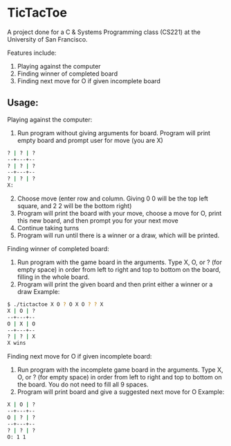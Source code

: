 # TicTacToe
A project done for a C & Systems Programming class (CS221) at the University of San Francisco.

Features include:
1. Playing against the computer
2. Finding winner of completed board
3. Finding next move for O if given incomplete board

## Usage:
Playing against the computer:
1. Run program without giving arguments for board. Program will print empty board and prompt user for move (you are X)
```sh
? | ? | ?
--+---+--
? | ? | ?
--+---+--
? | ? | ?
X:
```
2. Choose move (enter row and column. Giving 0 0 will be the top left square, and 2 2 will be the bottom right)
3. Program will print the board with your move, choose a move for O, print this new board, and then prompt you for your next move
4. Continue taking turns
5. Program will run until there is a winner or a draw, which will be printed.

Finding winner of completed board:
1. Run program with the game board in the arguments. Type X, O, or ? (for empty space) in order from left to right and top to bottom on the board, filling in the whole board.
2. Program will print the given board and then print either a winner or a draw
Example:
```sh
$ ./tictactoe X O ? O X O ? ? X
X | O | ?
--+---+--
O | X | O
--+---+--
? | ? | X
X wins
```

Finding next move for O if given incomplete board:
1. Run program with the incomplete game board in the arguments. Type X, O, or ? (for empty space) in order from left to right and top to bottom on the board. You do not need to fill all 9 spaces. 
2. Program will print board and give a suggested next move for O
Example:
```sh
X | O | ?
--+---+--
O | ? | ?
--+---+--
? | ? | ?
O: 1 1
```
